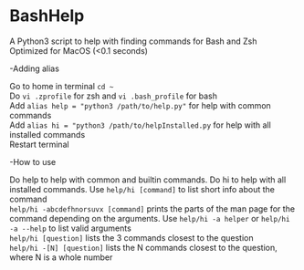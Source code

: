# BashHelp

A Python3 script to help with finding commands for Bash and Zsh<br />Optimized for MacOS (<0.1 seconds)

-Adding alias

Go to home in terminal ```cd ~``` <br />
Do ```vi .zprofile``` for zsh and ```vi .bash_profile``` for bash <br />
Add ```alias help = "python3 /path/to/help.py"``` for help with common commands <br />
Add ```alias hi = "python3 /path/to/helpInstalled.py``` for help with all installed commands <br />
Restart terminal <br />


-How to use

Do help to help with common and builtin commands. Do hi to help with all installed commands.
Use ```help/hi [command]``` to list short info about the command <br />
```help/hi -abcdefhnorsuvx [command]``` prints the parts of the man page for the command depending on the arguments. Use ```help/hi -a helper``` or ```help/hi -a --help``` to list valid arguments<br />
```help/hi [question]``` lists the 3 commands closest to the question <br />
```help/hi -[N] [question]``` lists the N commands closest to the question, where N is a whole number <br />
